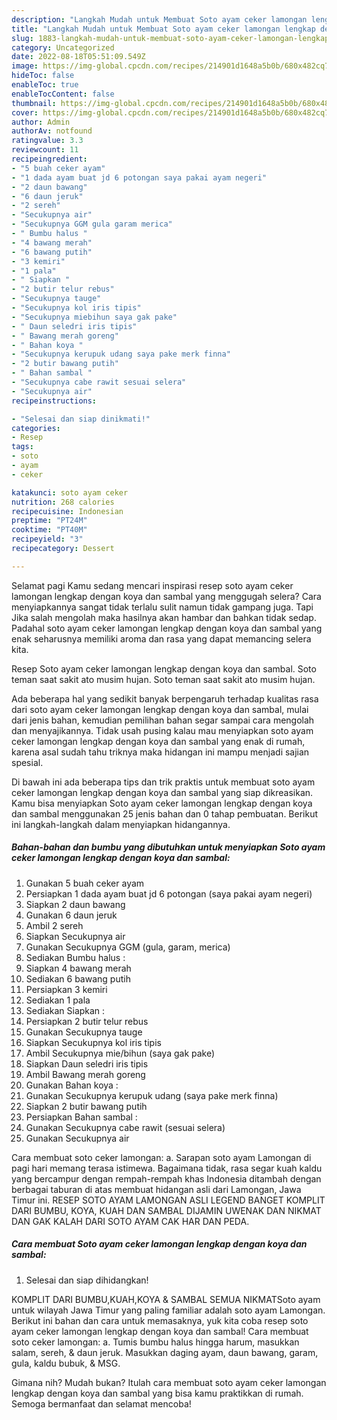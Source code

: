 ```yaml
---
description: "Langkah Mudah untuk Membuat Soto ayam ceker lamongan lengkap dengan koya dan sambal, Lezat Sekali"
title: "Langkah Mudah untuk Membuat Soto ayam ceker lamongan lengkap dengan koya dan sambal, Lezat Sekali"
slug: 1883-langkah-mudah-untuk-membuat-soto-ayam-ceker-lamongan-lengkap-dengan-koya-dan-sambal-lezat-sekali
category: Uncategorized
date: 2022-08-18T05:51:09.549Z
image: https://img-global.cpcdn.com/recipes/214901d1648a5b0b/680x482cq70/soto-ayam-ceker-lamongan-lengkap-dengan-koya-dan-sambal-foto-resep-utama.jpg
hideToc: false
enableToc: true
enableTocContent: false
thumbnail: https://img-global.cpcdn.com/recipes/214901d1648a5b0b/680x482cq70/soto-ayam-ceker-lamongan-lengkap-dengan-koya-dan-sambal-foto-resep-utama.jpg
cover: https://img-global.cpcdn.com/recipes/214901d1648a5b0b/680x482cq70/soto-ayam-ceker-lamongan-lengkap-dengan-koya-dan-sambal-foto-resep-utama.jpg
author: Admin
authorAv: notfound
ratingvalue: 3.3
reviewcount: 11
recipeingredient:
- "5 buah ceker ayam"
- "1 dada ayam buat jd 6 potongan saya pakai ayam negeri"
- "2 daun bawang"
- "6 daun jeruk"
- "2 sereh"
- "Secukupnya air"
- "Secukupnya GGM gula garam merica"
- " Bumbu halus "
- "4 bawang merah"
- "6 bawang putih"
- "3 kemiri"
- "1 pala"
- " Siapkan "
- "2 butir telur rebus"
- "Secukupnya tauge"
- "Secukupnya kol iris tipis"
- "Secukupnya miebihun saya gak pake"
- " Daun seledri iris tipis"
- " Bawang merah goreng"
- " Bahan koya "
- "Secukupnya kerupuk udang saya pake merk finna"
- "2 butir bawang putih"
- " Bahan sambal "
- "Secukupnya cabe rawit sesuai selera"
- "Secukupnya air"
recipeinstructions:

- "Selesai dan siap dinikmati!"
categories:
- Resep
tags:
- soto
- ayam
- ceker

katakunci: soto ayam ceker 
nutrition: 268 calories
recipecuisine: Indonesian
preptime: "PT24M"
cooktime: "PT40M"
recipeyield: "3"
recipecategory: Dessert

---
```



Selamat pagi Kamu sedang mencari inspirasi resep soto ayam ceker lamongan lengkap dengan koya dan sambal yang menggugah selera? Cara menyiapkannya sangat tidak terlalu sulit namun tidak gampang juga. Tapi Jika salah mengolah maka hasilnya akan hambar dan bahkan tidak sedap. Padahal soto ayam ceker lamongan lengkap dengan koya dan sambal yang enak seharusnya memiliki aroma dan rasa yang dapat memancing selera kita.


Resep Soto ayam ceker lamongan lengkap dengan koya dan sambal. Soto teman saat sakit ato musim hujan. Soto teman saat sakit ato musim hujan.

Ada beberapa hal yang sedikit banyak berpengaruh terhadap kualitas rasa dari soto ayam ceker lamongan lengkap dengan koya dan sambal, mulai dari jenis bahan, kemudian pemilihan bahan segar sampai cara mengolah dan menyajikannya. Tidak usah pusing kalau mau menyiapkan soto ayam ceker lamongan lengkap dengan koya dan sambal yang enak di rumah, karena asal sudah tahu triknya maka hidangan ini mampu menjadi sajian spesial.


Di bawah ini ada beberapa tips dan trik praktis untuk membuat soto ayam ceker lamongan lengkap dengan koya dan sambal yang siap dikreasikan. Kamu bisa menyiapkan Soto ayam ceker lamongan lengkap dengan koya dan sambal menggunakan 25 jenis bahan dan 0 tahap pembuatan. Berikut ini langkah-langkah dalam menyiapkan hidangannya.

<!--inarticleads1-->

##### Bahan-bahan dan bumbu yang dibutuhkan untuk menyiapkan Soto ayam ceker lamongan lengkap dengan koya dan sambal:

1. Gunakan 5 buah ceker ayam
1. Persiapkan 1 dada ayam buat jd 6 potongan (saya pakai ayam negeri)
1. Siapkan 2 daun bawang
1. Gunakan 6 daun jeruk
1. Ambil 2 sereh
1. Siapkan Secukupnya air
1. Gunakan Secukupnya GGM (gula, garam, merica)
1. Sediakan  Bumbu halus :
1. Siapkan 4 bawang merah
1. Sediakan 6 bawang putih
1. Persiapkan 3 kemiri
1. Sediakan 1 pala
1. Sediakan  Siapkan :
1. Persiapkan 2 butir telur rebus
1. Gunakan Secukupnya tauge
1. Siapkan Secukupnya kol iris tipis
1. Ambil Secukupnya mie/bihun (saya gak pake)
1. Siapkan  Daun seledri iris tipis
1. Ambil  Bawang merah goreng
1. Gunakan  Bahan koya :
1. Gunakan Secukupnya kerupuk udang (saya pake merk finna)
1. Siapkan 2 butir bawang putih
1. Persiapkan  Bahan sambal :
1. Gunakan Secukupnya cabe rawit (sesuai selera)
1. Gunakan Secukupnya air


Cara membuat soto ceker lamongan: a. Sarapan soto ayam Lamongan di pagi hari memang terasa istimewa. Bagaimana tidak, rasa segar kuah kaldu yang bercampur dengan rempah-rempah khas Indonesia ditambah dengan berbagai taburan di atas membuat hidangan asli dari Lamongan, Jawa Timur ini. RESEP SOTO AYAM LAMONGAN ASLI LEGEND BANGET KOMPLIT DARI BUMBU, KOYA, KUAH DAN SAMBAL DIJAMIN UWENAK DAN NIKMAT DAN GAK KALAH DARI SOTO AYAM CAK HAR DAN PEDA. 

<!--inarticleads2-->

##### Cara membuat Soto ayam ceker lamongan lengkap dengan koya dan sambal:


1. Selesai dan siap dihidangkan!

KOMPLIT DARI BUMBU,KUAH,KOYA &amp; SAMBAL SEMUA NIKMATSoto ayam untuk wilayah Jawa Timur yang paling familiar adalah soto ayam Lamongan. Berikut ini bahan dan cara untuk memasaknya, yuk kita coba resep soto ayam ceker lamongan lengkap dengan koya dan sambal! Cara membuat soto ceker lamongan: a. Tumis bumbu halus hingga harum, masukkan salam, sereh, &amp; daun jeruk. Masukkan daging ayam, daun bawang, garam, gula, kaldu bubuk, &amp; MSG. 

Gimana nih? Mudah bukan? Itulah cara membuat soto ayam ceker lamongan lengkap dengan koya dan sambal yang bisa kamu praktikkan di rumah. Semoga bermanfaat dan selamat mencoba!
